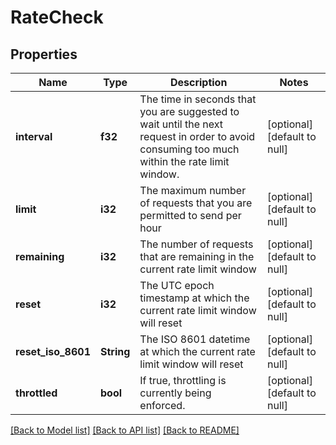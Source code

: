 # RateCheck

## Properties
Name | Type | Description | Notes
------------ | ------------- | ------------- | -------------
**interval** | **f32** | The time in seconds that you are suggested to wait until the next request in order to avoid consuming too much within the rate limit window. | [optional] [default to null]
**limit** | **i32** | The maximum number of requests that you are permitted to send per hour | [optional] [default to null]
**remaining** | **i32** | The number of requests that are remaining in the current rate limit window | [optional] [default to null]
**reset** | **i32** | The UTC epoch timestamp at which the current rate limit window will reset | [optional] [default to null]
**reset_iso_8601** | **String** | The ISO 8601 datetime at which the current rate limit window will reset | [optional] [default to null]
**throttled** | **bool** | If true, throttling is currently being enforced. | [optional] [default to null]

[[Back to Model list]](../README.md#documentation-for-models) [[Back to API list]](../README.md#documentation-for-api-endpoints) [[Back to README]](../README.md)


